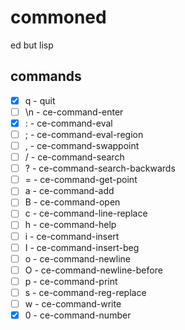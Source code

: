# commoned
ed but lisp

## commands
- [x] q - quit
- [ ] \n - ce-command-enter
- [x] : - ce-command-eval
- [ ] ; - ce-command-eval-region
- [ ] , - ce-command-swappoint
- [ ] / - ce-command-search
- [ ] ? - ce-command-search-backwards
- [ ] = - ce-command-get-point
- [ ] a - ce-command-add
- [ ] B - ce-command-open
- [ ] c - ce-command-line-replace
- [ ] h - ce-command-help
- [ ] i - ce-command-insert
- [ ] I - ce-command-insert-beg
- [ ] o - ce-command-newline
- [ ] O - ce-command-newline-before
- [ ] p - ce-command-print
- [ ] s - ce-command-reg-replace
- [ ] w - ce-command-write
- [x] 0 - ce-command-number
